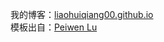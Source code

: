 ﻿我的博客：<a href="https://liaohuiqiang00.github.io">liaohuiqiang00.github.io</a>
<br/>
模板出自：<a href="https://github.com/P233/3-Jekyll">Peiwen Lu</a>
<br/>
